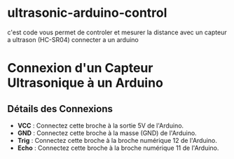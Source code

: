 # ultrasonic-arduino-control
c'est code vous permet de controler et mesurer la distance avec un capteur a ultrason (HC-SR04) connecter a un arduino

# Connexion d'un Capteur Ultrasonique à un Arduino
## Détails des Connexions
- **VCC** : Connectez cette broche à la sortie 5V de l'Arduino.
- **GND** : Connectez cette broche à la masse (GND) de l'Arduino.
- **Trig** : Connectez cette broche à la broche numérique 12 de l'Arduino.
- **Echo** : Connectez cette broche à la broche numérique 11 de l'Arduino.
